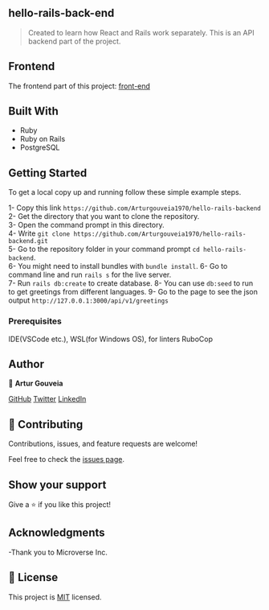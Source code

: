 ## hello-rails-back-end

> Created to learn how React and Rails work separately.  This is an API backend part of the project.

## Frontend
The frontend part of this project: [front-end](https://github.com/Arturgouveia1970/hello-react-frontend)

## Built With

- Ruby
- Ruby on Rails
- PostgreSQL

## Getting Started

To get a local copy up and running follow these simple example steps.

1- Copy this link `https://github.com/Arturgouveia1970/hello-rails-backend` <br>
2- Get the directory that you want to clone the repository. <br>
3- Open the command prompt in this directory. <br>
4- Write `git clone https://github.com/Arturgouveia1970/hello-rails-backend.git` <br>
5- Go to the repository folder in your command prompt `cd hello-rails-backend`. <br>
6- You might need to install bundles with `bundle install`.
6- Go to command line and run `rails s` for the live server. <br>
7- Run `rails db:create` to create database.
8- You can use `db:seed` to run to get greetings from different languages.
9- Go to the page to see the json output `http://127.0.0.1:3000/api/v1/greetings`

### Prerequisites

IDE(VSCode etc.), WSL(for Windows OS), for linters RuboCop

## Author

👤 **Artur Gouveia**

[GitHub](https://github.com/Arturgouveia1970)
[Twitter](https://twitter.com/@arturgouveia10)
[LinkedIn](https://www.linkedin.com/in/artur-gouveia-323868197/)

## 🤝 Contributing

Contributions, issues, and feature requests are welcome!

Feel free to check the [issues page](../../issues/).

## Show your support

Give a ⭐️ if you like this project!

## Acknowledgments

-Thank you to Microverse Inc.

## 📝 License

This project is [MIT](./LICENSE.md) licensed.